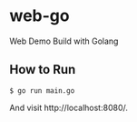 # web-go

Web Demo Build with Golang

## How to Run

    $ go run main.go

And visit http://localhost:8080/.

